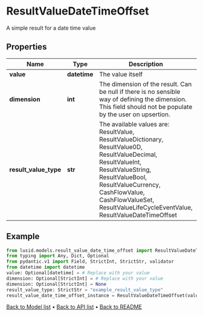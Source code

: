 # ResultValueDateTimeOffset

A simple result for a date time value
## Properties
Name | Type | Description | Notes
------------ | ------------- | ------------- | -------------
**value** | **datetime** | The value itself | [optional] 
**dimension** | **int** | The dimension of the result. Can be null if there is no sensible way of defining the dimension. This field should not be  populate by the user on upsertion. | [optional] 
**result_value_type** | **str** | The available values are: ResultValue, ResultValueDictionary, ResultValue0D, ResultValueDecimal, ResultValueInt, ResultValueString, ResultValueBool, ResultValueCurrency, CashFlowValue, CashFlowValueSet, ResultValueLifeCycleEventValue, ResultValueDateTimeOffset | 
## Example

```python
from lusid.models.result_value_date_time_offset import ResultValueDateTimeOffset
from typing import Any, Dict, Optional
from pydantic.v1 import Field, StrictInt, StrictStr, validator
from datetime import datetime
value: Optional[datetime] = # Replace with your value
dimension: Optional[StrictInt] = # Replace with your value
dimension: Optional[StrictInt] = None
result_value_type: StrictStr = "example_result_value_type"
result_value_date_time_offset_instance = ResultValueDateTimeOffset(value=value, dimension=dimension, result_value_type=result_value_type)

```

[Back to Model list](../README.md#documentation-for-models) &#8226; [Back to API list](../README.md#documentation-for-api-endpoints) &#8226; [Back to README](../README.md)

